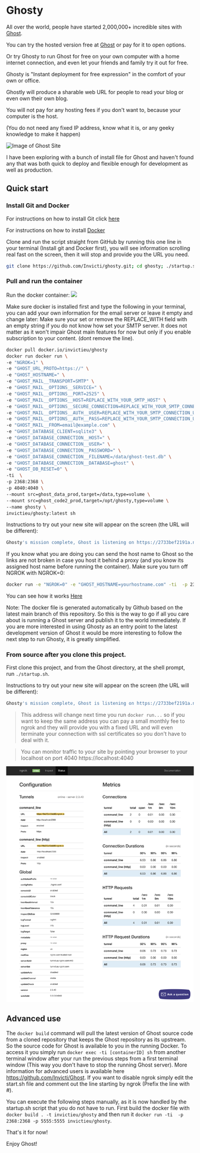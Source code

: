# Ghosty


All over the world, people have started 2,000,000+ incredible sites with [Ghost](https://ghost.org).

You can try the hosted version free at [Ghost](https://ghost.org) or pay for it to open options.

Or try Ghosty to run Ghost for free on your own computer with a home internet connection, and even let your friends and family try it out for free.

Ghosty is "Instant deployment for free expression" in the comfort of your own or office. 

Ghostly will produce a sharable web URL for people to read your blog or even own their own blog. 

You will not pay for any hosting fees if you don't want to, because your computer is the host. 

(You do not need any fixed IP address, know what it is, or any geeky knowledge to make it happen)

![Image of Ghost Site](https://user-images.githubusercontent.com/120485/66918181-f88fdc80-f048-11e9-8135-d9c0e7b35ebc.png)
	

I have been exploring with a bunch of  install file for Ghost and haven't found any that was both quick to deploy and flexible enough for development as well as production.


## Quick start

### Install Git and Docker
For instructions on how to install Git click [here](https://gist.github.com/derhuerst/1b15ff4652a867391f03)

For instructions on how to install [Docker](https://docs.docker.com/get-docker/)

Clone and run the script straight from GitHub by running this one line in your terminal (Install git and Docker first), you will see information scrolling real fast on the screen, then it will stop and provide you the URL you need.

```bash
git clone https://github.com/Invicti/ghosty.git; cd ghosty; ./startup.sh
```
### Pull and run the container
Run the docker container:
<a href="https://asciinema.org/a/l38Z6W4diHGNfGqpCKrPKT4av" target="_blank"><img src="https://asciinema.org/a/l38Z6W4diHGNfGqpCKrPKT4av.svg" /></a>

Make sure docker is installed first and type the following in your terminal, you can add your own information for the email server or leave it empty and change later:
Make sure your set or remove the REPLACE_WITH field with an empty string if you do not know how set your SMTP server. It does not matter as it won't impair Ghost main features for now but only if you enable subscription to your content. (dont remove the line).

```bash
docker pull docker.io/invictieu/ghosty
docker run docker run \
-e "NGROK=1" \
-e "GHOST_URL_PROTO=https://" \
-e "GHOST_HOSTNAME=" \
-e "GHOST_MAIL__TRANSPORT=SMTP" \
-e "GHOST_MAIL__OPTIONS__SERVICE=" \
-e "GHOST_MAIL__OPTIONS__PORT=2525" \
-e "GHOST_MAIL__OPTIONS__HOST=REPLACE_WITH_YOUR_SMTP_HOST" \
-e "GHOST_MAIL__OPTIONS__SECURE_CONNECTION=REPLACE_WITH_YOUR_SMTP_CONNECTION_TYPE" \
-e "GHOST_MAIL__OPTIONS__AUTH__USER=REPLACE_WITH_YOUR_SMTP_CONNECTION_USER_NAME" \
-e "GHOST_MAIL__OPTIONS__AUTH__PASS=REPLACE_WITH_YOUR_SMTP_CONNECTION_USER_PASSWORD" \
-e "GHOST_MAIL__FROM=email@example.com" \
-e "GHOST_DATABASE_CLIENT=sqlite3" \
-e "GHOST_DATABASE_CONNECTION__HOST=" \
-e "GHOST_DATABASE_CONNECTION__USER=" \
-e "GHOST_DATABASE_CONNECTION__PASSWORD=" \
-e "GHOST_DATABASE_CONNECTION__FILENAME=/data/ghost-test.db" \
-e "GHOST_DATABASE_CONNECTION__DATABASE=ghost" \
-e "GHOST_DB_RESET=0" \
-ti  \
-p 2368:2368 \
-p 4040:4040 \
--mount src=ghost_data_prod,target=/data,type=volume \
--mount src=ghost_code2_prod,target=/opt/ghosty,type=volume \
--name ghosty \
invictieu/ghosty:latest sh

```
Instructions to try out your new site will appear on the screen (the URL will be different):
```bash
Ghosty's mission complete, Ghost is listening on https://2733bef2191a.ngrok.io. Control C to exit.
```
If you know what you are doing you can send the host name to Ghost so the links are not broken in case you host it behind a proxy (and you know its assigned host name before running the container). Make sure you turn off NGROK with NGROK=0:
```bash
docker run -e "NGROK=0" -e "GHOST_HOSTNAME=yourhostname.com" -ti  -p 2368:2368 -p 5555:5555 invictieu/ghosty sh
```

You can see how it works [Here](https://asciinema.org/a/l38Z6W4diHGNfGqpCKrPKT4av)


Note: The docker file is generated automatically by Github based on the latest main branch of this repository. So this is the way to go if all you care about is running a Ghost server and publish it to the world immediately.
If you are more interested in using Ghosty as an entry point to the latest development version of Ghost it would be more interesting to follow the next step to run Ghosty, it is greatly simplified.


### From source after you clone this project.

First clone this project, and from the Ghost directory, at the shell prompt, run `./startup.sh`.

Instructions to try out your new site will appear on the screen (the URL will be different):
```bash
Ghosty's mission complete, Ghost is listening on https://2733bef2191a.ngrok.io. Control C to exit.
```

> This address will change next time you run `docker run...` so if you want to keep the same address you can pay a small monthly fee to ngrok and they will provide you with a fixed URL and will even terminate your connection with ssl certificates so you don't have to deal with it.

> You can monitor traffic to your site by pointing your browser to your localhost on port 4040  https://localhost:4040

![Image of Ghost Site](https://raw.githubusercontent.com/Invicti/ghosty/main/ngrokStatus.png)

## Advanced use
The `docker build` command will pull the latest version of Ghost source code from a cloned repository that keeps the Ghost repository as its upstream. So the source code for Ghost is available to you in the running Docker. To access it you simply run `docker exec -ti [containerID] sh` from another terminal window after your run the previous steps from a first terminal window (This way you don't have to stop the running Ghost server). More information for advanced users is available here https://github.com/Invicti/Ghost.
If you want to disable ngrok simply edit the start.sh file and comment out the line starting by ngrok (Prefix the line with #).

You can execute the following steps manually, as it is now handled by the startup.sh script that you do not have to run. First build the docker file with `docker build . -t invictieu/ghosty` and then run it `docker run -ti  -p 2368:2368 -p 5555:5555 invictieu/ghosty`.


That's it for now!

Enjoy Ghost!
